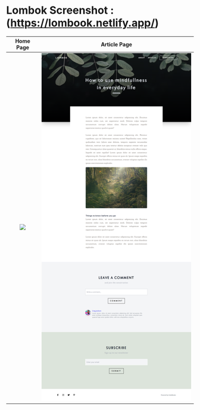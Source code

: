 # Lombok Screenshot : (https://lombook.netlify.app/)
Home Page           |  Article Page
:-------------------------:|:-------------------------:
![](/article-ss.png)  |  ![](/home-ss.png)

